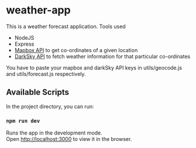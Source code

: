 # weather-app

This is a weather forecast application. Tools used

- NodeJS
- Express
- [Mapbox API](https://www.mapbox.com/) to get co-ordinates of a given location
- [DarkSky API](https://darksky.net/dev) to fetch weather information for that particular co-ordinates

You have to paste your mapbox and darkSky API keys in utils/geocode.js and utils/forecast.js respectively.

## Available Scripts

In the project directory, you can run:

### `npm run dev`

Runs the app in the development mode.<br />
Open [http://localhost:3000](http://localhost:3000) to view it in the browser.
